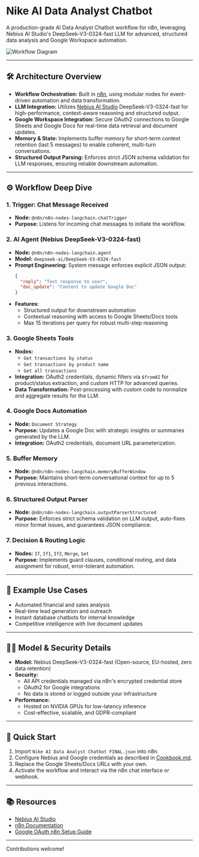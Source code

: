 # Nike AI Data Analyst Chatbot

A production-grade AI Data Analyst Chatbot workflow for n8n, leveraging Nebius AI Studio's DeepSeek-V3-0324-fast LLM for advanced, structured data analysis and Google Workspace automation.

![Workflow Diagram](assets/workflow-diagram.png)

---

## 🛠️ Architecture Overview

- **Workflow Orchestration:** Built in [n8n](https://n8n.io/), using modular nodes for event-driven automation and data transformation.
- **LLM Integration:** Utilizes [Nebius AI Studio](https://nebius.ai/) DeepSeek-V3-0324-fast for high-performance, context-aware reasoning and structured output.
- **Google Workspace Integration:** Secure OAuth2 connections to Google Sheets and Google Docs for real-time data retrieval and document updates.
- **Memory & State:** Implements buffer memory for short-term context retention (last 5 messages) to enable coherent, multi-turn conversations.
- **Structured Output Parsing:** Enforces strict JSON schema validation for LLM responses, ensuring reliable downstream automation.

---

## ⚙️ Workflow Deep Dive

### 1. **Trigger: Chat Message Received**
- **Node:** `@n8n/n8n-nodes-langchain.chatTrigger`
- **Purpose:** Listens for incoming chat messages to initiate the workflow.

### 2. **AI Agent (Nebius DeepSeek-V3-0324-fast)**
- **Node:** `@n8n/n8n-nodes-langchain.agent`
- **Model:** `deepseek-ai/DeepSeek-V3-0324-fast`
- **Prompt Engineering:** System message enforces explicit JSON output:
  ```json
  {
    "reply": "Text response to user",
    "doc_update": "Content to update Google Doc"
  }
  ```
- **Features:**
  - Structured output for downstream automation
  - Contextual reasoning with access to Google Sheets/Docs tools
  - Max 15 iterations per query for robust multi-step reasoning

### 3. **Google Sheets Tools**
- **Nodes:**
  - `Get transactions by status`
  - `Get transactions by product name`
  - `Get all transactions`
- **Integration:** OAuth2 credentials, dynamic filters via `$fromAI` for product/status extraction, and custom HTTP for advanced queries.
- **Data Transformation:** Post-processing with custom code to normalize and aggregate results for the LLM.

### 4. **Google Docs Automation**
- **Node:** `Document Strategy`
- **Purpose:** Updates a Google Doc with strategic insights or summaries generated by the LLM.
- **Integration:** OAuth2 credentials, document URL parameterization.

### 5. **Buffer Memory**
- **Node:** `@n8n/n8n-nodes-langchain.memoryBufferWindow`
- **Purpose:** Maintains short-term conversational context for up to 5 previous interactions.

### 6. **Structured Output Parser**
- **Node:** `@n8n/n8n-nodes-langchain.outputParserStructured`
- **Purpose:** Enforces strict schema validation on LLM output, auto-fixes minor format issues, and guarantees JSON compliance.

### 7. **Decision & Routing Logic**
- **Nodes:** `If`, `If1`, `If2`, `Merge`, `Set`
- **Purpose:** Implements guard clauses, conditional routing, and data assignment for robust, error-tolerant automation.

---

## 🧩 Example Use Cases
- Automated financial and sales analysis
- Real-time lead generation and outreach
- Instant database chatbots for internal knowledge
- Competitive intelligence with live document updates

---

## 🧑‍💻 Model & Security Details
- **Model:** Nebius DeepSeek-V3-0324-fast (Open-source, EU-hosted, zero data retention)
- **Security:**
  - All API credentials managed via n8n's encrypted credential store
  - OAuth2 for Google integrations
  - No data is stored or logged outside your infrastructure
- **Performance:**
  - Hosted on NVIDIA GPUs for low-latency inference
  - Cost-effective, scalable, and GDPR-compliant

---

## 🚀 Quick Start
1. Import `Nike AI Data Analyst Chatbot FINAL.json` into n8n.
2. Configure Nebius and Google credentials as described in [Cookbook.md](./Cookbook.md).
3. Replace the Google Sheets/Docs URLs with your own.
4. Activate the workflow and interact via the n8n chat interface or webhook.

---

## 📚 Resources
- [Nebius AI Studio](https://studio.nebius.com/)
- [n8n Documentation](https://docs.n8n.io/)
- [Google OAuth n8n Setup Guide](https://docs.n8n.io/integrations/builtin/credentials/Google/)

---

Contributions welcome! 